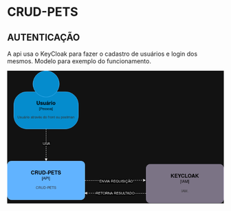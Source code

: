 # CRUD-PETS

## AUTENTICAÇÃO

A api usa o KeyCloak para fazer o cadastro de usuários e login dos mesmos.
Modelo para exemplo do funcionamento.

![Minha Imagem](assets/IAM.png)
